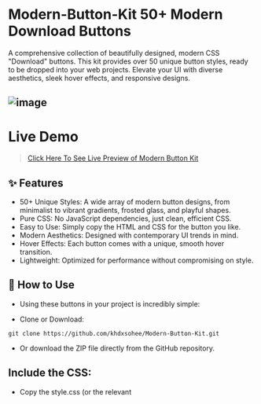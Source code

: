 # Modern-Button-Kit 50+ Modern Download Buttons

A comprehensive collection of beautifully designed, modern CSS "Download" buttons. This kit provides over 50 unique button styles, ready to be dropped into your web projects. Elevate your UI with diverse aesthetics, sleek hover effects, and responsive designs.

![image](https://github.com/user-attachments/assets/c1c60745-9e60-4ba9-a29c-74e3242abcd5)
---
# Live Demo
> [Click Here To See Live Preview of Modern Button Kit](http://khalid-randhawa.web.app/apps-projects/modern-button-kit.html)


## ✨ Features
- 50+ Unique Styles: A wide array of modern button designs, from minimalist to vibrant gradients, frosted glass, and playful shapes.
- Pure CSS: No JavaScript dependencies, just clean, efficient CSS.
- Easy to Use: Simply copy the HTML and CSS for the button you like.
- Modern Aesthetics: Designed with contemporary UI trends in mind.
- Hover Effects: Each button comes with a unique, smooth hover transition.
- Lightweight: Optimized for performance without compromising on style.
## 🚀 How to Use
- Using these buttons in your project is incredibly simple:

- Clone or Download:

```
git clone https://github.com/khdxsohee/Modern-Button-Kit.git
```
- Or download the ZIP file directly from the GitHub repository.

## Include the CSS:
- Copy the style.css (or the relevant <style> block content if you're using it directly) from this repository into your project. You can either:

- Directly copy the <style> block into the <head> section of your HTML file.
- Create a style.css file in your project and paste all the CSS into it, then link it in your HTML:

```
<link rel="stylesheet" href="path/to/your/style.css">
```
- Add the HTML:
- Browse through the modern-button-kit.html file (or your copied buttons.html file) in this repository. Find the button you want, copy its <button> tag, and paste it into your HTML where you want the button to appear.

### Example:

```
<button class="download-button button-primary">Download</button>
```
(Remember that the download-button class sets up basic styling, and additional classes like button-primary apply the unique styles.)

## 🎨 Button Showcase
Here's a sneak peek at some of the styles included in the kit:

(You can either embed a screenshot here or link to a live demo if you deploy it)

- Primary Blue (Solid, classic)
- Success Green (Vibrant, actionable)
- Gradient Purple-Pink (Eye-catching, modern)
- Pill Shape (Soft, friendly)
- Frosted Glass (Trendy, transparent)
- Teal Outline (Minimalist, elegant)
- Radiant Gold (Premium, bold)
- Skewed Rectangle (Unique, dynamic)
- Subtle 3D Push (Interactive, tactile)
- ...and many more!
## 🤝 Contributing
We welcome contributions to ModernButtonKit! If you have a beautiful button style you'd like to add:

- Fork this repository.
- Create a new branch (git checkout -b feature/your-new-button).
- Add your button's HTML and CSS.
- Commit your changes (git commit -m 'feat: Add new awesome button style').
- Push to the branch (git push origin feature/your-new-button).
- Open a Pull Request.
- Please ensure your code is clean, well-commented, and follows existing naming conventions.

## 📄 License
This project is licensed under the MIT License. See the LICENSE file for more details.

## 📞 Support
If you have any questions or need assistance, feel free to open an issue in this repository.


